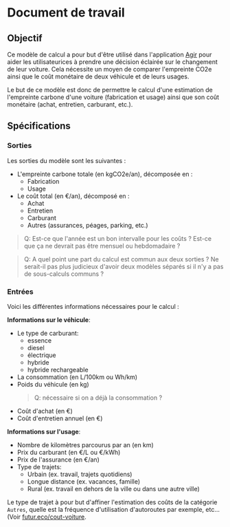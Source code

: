 # Document de travail

## Objectif

Ce modèle de calcul a pour but d'être utilisé dans l'application
[Agir](https://agir.beta.gouv.fr/) pour aider les utilisateurices à prendre une
décision éclairée sur le changement de leur voiture. Cela nécessite un moyen de
comparer l'empreinte CO2e ainsi que le coût monétaire de deux véhicule et de
leurs usages.

Le but de ce modèle est donc de permettre le calcul d'une estimation de
l'empreinte carbone d'une voiture (fabrication et usage) ainsi que son coût
monétaire (achat, entretien, carburant, etc.).

## Spécifications

### Sorties

Les sorties du modèle sont les suivantes :

- L'empreinte carbone totale (en kgCO2e/an), décomposée en :
  - Fabrication
  - Usage
- Le coût total (en €/an), décomposé en :
  - Achat
  - Entretien
  - Carburant
  - Autres (assurances, péages, parking, etc.)

> Q: Est-ce que l'année est un bon intervalle pour les coûts ? Est-ce que ça
> ne devrait pas être mensuel ou hebdomadaire ?

> Q: A quel point une part du calcul est commun aux deux sorties ?
> Ne serait-il pas plus judicieux d'avoir deux modèles séparés si il n'y a pas
> de sous-calculs communs ?

### Entrées

Voici les différentes informations nécessaires pour le calcul :

**Informations sur le véhicule**:

- Le type de carburant:
  - essence
  - diesel
  - électrique
  - hybride
  - hybride rechargeable
- La consommation (en L/100km ou Wh/km)
- Poids du véhicule (en kg)
  > Q: nécessaire si on a déjà la consommation ?
- Coût d'achat (en €)
- Coût d'entretien annuel (en €)

**Informations sur l'usage**:

- Nombre de kilomètres parcourus par an (en km)
- Prix du carburant (en €/L ou €/kWh)
- Prix de l'assurance (en €/an)
- Type de trajets:
  - Urbain (ex. travail, trajets quotidiens)
  - Longue distance (ex. vacances, famille)
  - Rural (ex. travail en dehors de la ville ou dans une autre ville)

Le type de trajet à pour but d'affiner l'estimation des coûts de la catégorie
`Autres`, quelle est la fréquence d'utilisation d'autoroutes par exemple,
etc... (Voir [futur.eco/cout-voiture](https://futur.eco/cout-voiture).
